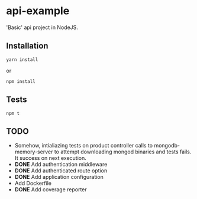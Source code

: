 # api-example

'Basic' api project in NodeJS.

## Installation

```
yarn install
```
or
```
npm install
```

## Tests

```
npm t
```

## TODO

* Somehow, intialiazing tests on product controller calls to mongodb-memory-server to attempt downloading mongod binaries and tests fails. It success on next execution.
* **DONE** Add authentication middleware
* **DONE** Add authenticated route option
* **DONE** Add application configuration
* Add Dockerfile
* **DONE** Add coverage reporter